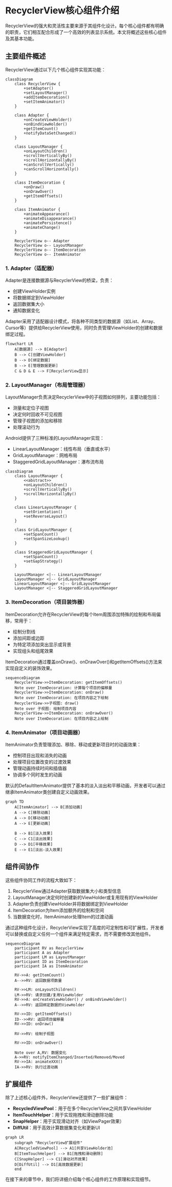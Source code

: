 # RecyclerView核心组件介绍

RecyclerView的强大和灵活性主要来源于其组件化设计。每个核心组件都有明确的职责，它们相互配合形成了一个高效的列表显示系统。本文将概述这些核心组件及其基本功能。

## 主要组件概述

RecyclerView通过以下几个核心组件实现其功能：

```mermaid
classDiagram
    class RecyclerView {
        +setAdapter()
        +setLayoutManager()
        +addItemDecoration()
        +setItemAnimator()
    }
    
    class Adapter {
        +onCreateViewHolder()
        +onBindViewHolder()
        +getItemCount()
        +notifyDataSetChanged()
    }
    
    class LayoutManager {
        +onLayoutChildren()
        +scrollVerticallyBy()
        +scrollHorizontallyBy()
        +canScrollVertically()
        +canScrollHorizontally()
    }
    
    class ItemDecoration {
        +onDraw()
        +onDrawOver()
        +getItemOffsets()
    }
    
    class ItemAnimator {
        +animateAppearance()
        +animateDisappearance()
        +animatePersistence()
        +animateChange()
    }
    
    RecyclerView o-- Adapter
    RecyclerView o-- LayoutManager
    RecyclerView o-- ItemDecoration
    RecyclerView o-- ItemAnimator
```

### 1. Adapter（适配器）

Adapter是连接数据源与RecyclerView的桥梁，负责：
- 创建ViewHolder实例
- 将数据绑定到ViewHolder
- 返回数据集大小
- 通知数据变化

Adapter采用了适配器设计模式，将各种不同类型的数据源（如List、Array、Cursor等）提供给RecyclerView使用，同时负责管理ViewHolder的创建和数据绑定过程。

```mermaid
flowchart LR
    A[数据源] --> B[Adapter]
    B --> C[创建ViewHolder]
    B --> D[绑定数据]
    B --> E[管理数据更新]
    C & D & E --> F[RecyclerView显示]
```

### 2. LayoutManager（布局管理器）

LayoutManager负责决定RecyclerView中的子视图如何排列，主要功能包括：
- 测量和定位子视图
- 决定何时回收不可见视图
- 管理子视图的添加和移除
- 处理滚动行为

Android提供了三种标准的LayoutManager实现：
- LinearLayoutManager：线性布局（垂直或水平）
- GridLayoutManager：网格布局
- StaggeredGridLayoutManager：瀑布流布局

```mermaid
classDiagram
    class LayoutManager {
        <<abstract>>
        +onLayoutChildren()
        +scrollVerticallyBy()
        +scrollHorizontallyBy()
    }
    
    class LinearLayoutManager {
        +setOrientation()
        +setReverseLayout()
    }
    
    class GridLayoutManager {
        +setSpanCount()
        +setSpanSizeLookup()
    }
    
    class StaggeredGridLayoutManager {
        +setSpanCount()
        +setGapStrategy()
    }
    
    LayoutManager <|-- LinearLayoutManager
    LayoutManager <|-- GridLayoutManager
    LinearLayoutManager <|-- GridLayoutManager
    LayoutManager <|-- StaggeredGridLayoutManager
```

### 3. ItemDecoration（项目装饰器）

ItemDecoration允许在RecyclerView的每个Item周围添加特殊的绘制和布局偏移，常用于：
- 绘制分割线
- 添加间距或边距
- 为特定项添加突出显示或背景
- 实现组头和组尾效果

ItemDecoration通过覆盖onDraw()、onDrawOver()和getItemOffsets()方法来实现自定义的装饰效果。

```mermaid
sequenceDiagram
    RecyclerView->>ItemDecoration: getItemOffsets()
    Note over ItemDecoration: 计算每个项目的偏移量
    RecyclerView->>ItemDecoration: onDraw()
    Note over ItemDecoration: 在项目内容之下绘制
    RecyclerView->>子视图: draw()
    Note over 子视图: 绘制项目内容
    RecyclerView->>ItemDecoration: onDrawOver()
    Note over ItemDecoration: 在项目内容之上绘制
```

### 4. ItemAnimator（项目动画器）

ItemAnimator负责管理添加、移除、移动或更新项目时的动画效果：
- 控制项目出现和消失的动画
- 处理项目位置改变的过渡效果
- 管理动画持续时间和插值器
- 协调多个同时发生的动画

默认的DefaultItemAnimator提供了基本的淡入淡出和平移动画，开发者可以通过继承ItemAnimator类创建自定义动画效果。

```mermaid
graph TD
    A[ItemAnimator] --> B[添加动画]
    A --> C[移除动画]
    A --> D[移动动画]
    A --> E[更新动画]
    
    B --> B1[淡入效果]
    C --> C1[淡出效果]
    D --> D1[平移效果]
    E --> E1[淡出-淡入效果]
```

## 组件间协作

这些组件协同工作的流程大致如下：

1. RecyclerView通过Adapter获取数据集大小和类型信息
2. LayoutManager决定何时创建新的ViewHolder或复用现有的ViewHolder
3. Adapter负责创建ViewHolder并将数据绑定到ViewHolder
4. ItemDecoration为Item添加额外的绘制和空间
5. 当数据变化时，ItemAnimator处理Item的过渡动画

通过这种组件化设计，RecyclerView实现了高度的可定制性和可扩展性，开发者可以替换或自定义任何一个组件来满足特定需求，而不需要修改其他组件。

```mermaid
sequenceDiagram
    participant RV as RecyclerView
    participant A as Adapter
    participant LM as LayoutManager
    participant ID as ItemDecoration
    participant IA as ItemAnimator
    
    RV->>A: getItemCount()
    A-->>RV: 返回数据项数量
    
    RV->>LM: onLayoutChildren()
    LM->>RV: 请求创建/复用ViewHolder
    RV->>A: onCreateViewHolder() / onBindViewHolder()
    A-->>RV: 返回绑定数据的ViewHolder
    
    RV->>ID: getItemOffsets()
    ID-->>RV: 返回项目偏移量
    RV->>ID: onDraw()
    
    RV->>RV: 绘制子视图
    
    RV->>ID: onDrawOver()
    
    Note over A,RV: 数据变化
    A->>RV: notifyItemChanged/Inserted/Removed/Moved
    RV->>IA: animateXXX()
    IA->>RV: 执行过渡动画
```

## 扩展组件

除了上述核心组件外，RecyclerView还提供了一些扩展组件：

- **RecycledViewPool**：用于在多个RecyclerView之间共享ViewHolder
- **ItemTouchHelper**：用于实现拖拽和滑动删除功能
- **SnapHelper**：用于实现滑动对齐（如ViewPager效果）
- **DiffUtil**：用于高效计算数据集变化和更新UI

```mermaid
graph LR
    subgraph "RecyclerView扩展组件"
    A[RecycledViewPool] --> A1[共享ViewHolder池]
    B[ItemTouchHelper] --> B1[拖拽和滑动删除]
    C[SnapHelper] --> C1[滑动对齐效果]
    D[DiffUtil] --> D1[高效数据更新]
    end
```

在接下来的章节中，我们将详细介绍每个核心组件的工作原理和实现细节。 